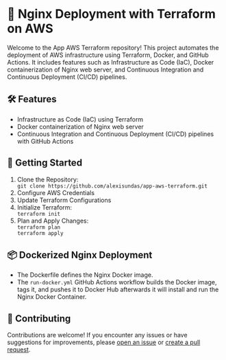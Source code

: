 
  <h1>🚀 Nginx Deployment with Terraform on AWS</h1>

  <p>Welcome to the App AWS Terraform repository! This project automates the deployment of AWS infrastructure using Terraform, Docker, and GitHub Actions. It includes features such as Infrastructure as Code (IaC), Docker containerization of Nginx web server, and Continuous Integration and Continuous Deployment (CI/CD) pipelines.</p>

  <h2>🛠️ Features</h2>
  <ul>
    <li>Infrastructure as Code (IaC) using Terraform</li>
    <li>Docker containerization of Nginx web server</li>
    <li>Continuous Integration and Continuous Deployment (CI/CD) pipelines with GitHub Actions</li>
  </ul>

  <h2>🚀 Getting Started</h2>
  <ol>
    <li>Clone the Repository:</li>
    <code>git clone https://github.com/alexisundas/app-aws-terraform.git</code>
    <li>Configure AWS Credentials</li>
    <li>Update Terraform Configurations</li>
    <li>Initialize Terraform:</li>
    <code>terraform init</code>
    <li>Plan and Apply Changes:</li>
    <code>terraform plan</code><br>
    <code>terraform apply</code>
  </ol>

  <h2>📦 Dockerized Nginx Deployment</h2>
  <ul>
    <li>The Dockerfile defines the Nginx Docker image.</li>
    <li>The <code>run-docker.yml</code> GitHub Actions workflow builds the Docker image, tags it, and pushes it to Docker Hub afterwards it will install and run the Nginx Docker Container.</li>
  </ul>

  <h2>🤝 Contributing</h2>
  <p>Contributions are welcome! If you encounter any issues or have suggestions for improvements, please <a href="https://github.com/alexisundas/app-aws-terraform/issues">open an issue</a> or <a href="https://github.com/alexisundas/app-aws-terraform/pulls">create a pull request</a>.</p>
